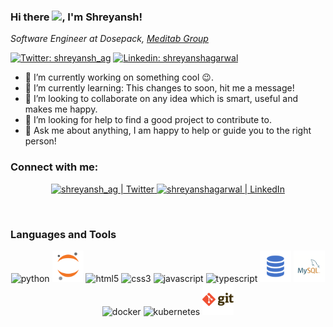 


### Hi there <img src="https://media.giphy.com/media/hvRJCLFzcasrR4ia7z/giphy.gif" width="25px">, I'm Shreyansh!
<p><em>Software Engineer at Dosepack, <a href="https://www.meditab.com/resources/our-partners.html"> Meditab Group </a></em></p>

[![Twitter: shreyansh_ag](https://img.shields.io/twitter/follow/shreyansh_ag?style=social)](https://twitter.com/shreyansh_ag)
[![Linkedin: shreyanshagarwal](https://img.shields.io/badge/-shreyanshagarwal-blue?style=flat-square&logo=Linkedin&logoColor=white&link=https://www.linkedin.com/in/shreyanshagarwal/)](https://www.linkedin.com/in/shreyanshagarwal/)


- 🔭 I’m currently working on something cool  :wink:.
- 🌱 I’m currently learning: This changes to soon, hit me a message!
- 👯 I’m looking to collaborate on any idea which is smart, useful and makes me happy.
- 🤔 I’m looking for help to find a good project to contribute to.
- 💬 Ask me about anything, I am happy to help or guide you to the right person!



### Connect with me:
<p align="center">
<a href="https://twitter.com/shreyansh_ag">
  <img alt="shreyansh_ag | Twitter" width="30" src="https://cdn.jsdelivr.net/npm/simple-icons@v3/icons/twitter.svg" />
  </a>
<a href="https://www.linkedin.com/in/shreyanshagarwal/">
  <img alt="shreyanshagarwal | LinkedIn" width="30" src="https://cdn.jsdelivr.net/npm/simple-icons@v3/icons/linkedin.svg" />
  </a>
</p>

<br>

### Languages and Tools

<p align="center"> 
<img src="https://devicons.github.io/devicon/devicon.git/icons/python/python-original.svg" alt="python" width="50" height="50"/>
<img src="https://raw.githubusercontent.com/github/explore/master/topics/jupyter-notebook/jupyter-notebook.png" alt="Jupyter Notebook" width="50" height="50" />
<img src="https://devicons.github.io/devicon/devicon.git/icons/html5/html5-original-wordmark.svg" alt="html5" width="50" height="50"/>  
<img src="https://devicons.github.io/devicon/devicon.git/icons/css3/css3-original-wordmark.svg" alt="css3" width="50" height="50"/>
<img src="https://devicons.github.io/devicon/devicon.git/icons/javascript/javascript-original.svg" alt="javascript" width="50" height="50"/>
<img src="https://devicons.github.io/devicon/devicon.git/icons/typescript/typescript-original.svg" alt="typescript" width="50" height="50"/>
<img src="https://raw.githubusercontent.com/github/explore/80688e429a7d4ef2fca1e82350fe8e3517d3494d/topics/sql/sql.png" alt="SQL" width="50" height="50"/> 
<img src="https://raw.githubusercontent.com/github/explore/80688e429a7d4ef2fca1e82350fe8e3517d3494d/topics/mysql/mysql.png" alt="MySQL" width="50" height="50"/> 
<img src="https://devicons.github.io/devicon/devicon.git/icons/docker/docker-original-wordmark.svg" alt="docker" width="50" height="50"/> 
<img src="https://www.vectorlogo.zone/logos/kubernetes/kubernetes-icon.svg" alt="kubernetes" width="50" height="50"/>  
<img src="https://raw.githubusercontent.com/github/explore/80688e429a7d4ef2fca1e82350fe8e3517d3494d/topics/git/git.png" alt="kubernetes" width="50" height="50"/>  
</p>

